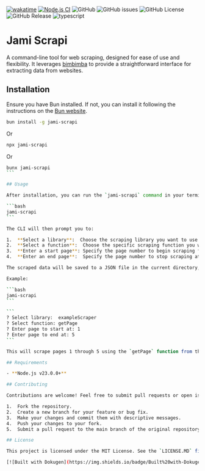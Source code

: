 [![wakatime](https://wakatime.com/badge/user/a0b906ce-b8e7-4463-8bce-383238df6d4b/project/04af99fc-239b-4df8-82cc-5747c6b23293.svg)](https://wakatime.com/badge/user/a0b906ce-b8e7-4463-8bce-383238df6d4b/project/04af99fc-239b-4df8-82cc-5747c6b23293)
[![Node.js CI](https://github.com/ragaeeb/jami-scrapi/actions/workflows/build.yml/badge.svg)](https://github.com/ragaeeb/jami-scrapi/actions/workflows/build.yml)
![GitHub](https://img.shields.io/github/license/ragaeeb/jami-scrapi)
![GitHub issues](https://img.shields.io/github/issues/ragaeeb/jami-scrapi)
![GitHub License](https://img.shields.io/github/license/ragaeeb/jami-scrapi)
![GitHub Release](https://img.shields.io/github/v/release/ragaeeb/jami-scrapi)
![typescript](https://badgen.net/badge/icon/typescript?icon=typescript&label&color=blue)

# Jami Scrapi

A command-line tool for web scraping, designed for ease of use and flexibility. It leverages [bimbimba](some_bimbimba_link_eventually) to provide a straightforward interface for extracting data from websites.

## Installation

Ensure you have Bun installed. If not, you can install it following the instructions on the [Bun website](https://bun.sh/).

```bash
bun install -g jami-scrapi
```

Or

```bash
npx jami-scrapi
```

Or

````bash
bunx jami-scrapi
```

## Usage

After installation, you can run the `jami-scrapi` command in your terminal.

```bash
jami-scrapi
```

The CLI will then prompt you to:

1.  **Select a library**:  Choose the scraping library you want to use. Currently uses `bimbimba`.
2.  **Select a function**:  Choose the specific scraping function you want to run from the selected library.
3.  **Enter a start page**: Specify the page number to begin scraping from.
4.  **Enter an end page**:  Specify the page number to stop scraping at.

The scraped data will be saved to a JSON file in the current directory, named according to the library and function used (e.g., `library_function_name.json`).

Example:

```bash
jami-scrapi
```

```
? Select library:  exampleScraper
? Select function: getPage
? Enter page to start at: 1
? Enter page to end at: 5
```

This will scrape pages 1 through 5 using the `getPage` function from the exampleScraper library and save the results to `example_scraper_get_page.json`.

## Requirements

- **Node.js v23.0.0+**

## Contributing

Contributions are welcome! Feel free to submit pull requests or open issues to suggest improvements or report bugs.

1.  Fork the repository.
2.  Create a new branch for your feature or bug fix.
3.  Make your changes and commit them with descriptive messages.
4.  Push your changes to your fork.
5.  Submit a pull request to the main branch of the original repository.

## License

This project is licensed under the MIT License. See the `LICENSE.MD` file for details.

[![Built with Dokugen](https://img.shields.io/badge/Built%20with-Dokugen-brightgreen)](https://github.com/samueltuoyo15/Dokugen)
````
